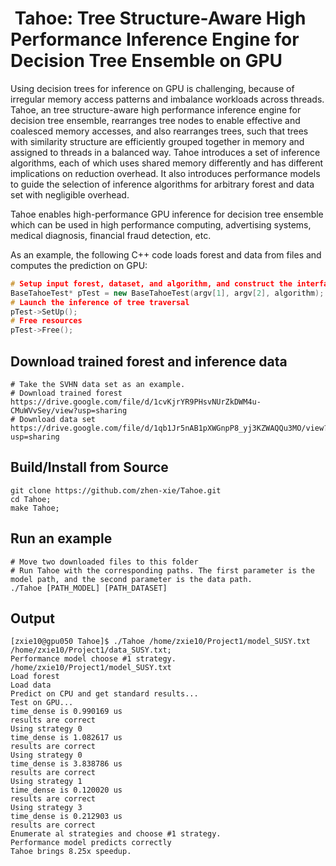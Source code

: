 # &nbsp;Tahoe: Tree Structure-Aware High Performance Inference Engine for Decision Tree Ensemble on GPU

Using decision trees for inference on GPU is challenging, because of irregular memory access patterns and imbalance workloads across threads. Tahoe, an tree structure-aware high performance inference engine for decision tree ensemble, rearranges tree nodes to enable effective and coalesced memory accesses, and also rearranges trees, such that trees with similarity structure are efficiently grouped together in memory and assigned to threads in a balanced way. Tahoe introduces a set of inference algorithms, each of which uses shared memory differently and has different implications on reduction overhead. It also introduces performance models to guide the selection of inference algorithms for arbitrary forest and data set with negligible overhead.

Tahoe enables high-performance GPU inference for decision tree ensemble which can be used in high performance computing, advertising systems, medical diagnosis, financial fraud detection, etc.

As an example, the following C++ code loads forest and data from files and computes the prediction on GPU:
```C++
# Setup input forest, dataset, and algorithm, and construct the interface of Tahoe framework
BaseTahoeTest* pTest = new BaseTahoeTest(argv[1], argv[2], algorithm);
# Launch the inference of tree traversal
pTest->SetUp();
# Free resources
pTest->Free();
```

## Download trained forest and inference data
```
# Take the SVHN data set as an example.
# Download trained forest
https://drive.google.com/file/d/1cvKjrYR9PHsvNUrZkDWM4u-CMuWVvSey/view?usp=sharing
# Download data set
https://drive.google.com/file/d/1qb1Jr5nAB1pXWGnpP8_yj3KZWAQQu3MO/view?usp=sharing
```

## Build/Install from Source
```
git clone https://github.com/zhen-xie/Tahoe.git
cd Tahoe;
make Tahoe;
```

## Run an example
```
# Move two downloaded files to this folder
# Run Tahoe with the corresponding paths. The first parameter is the model path, and the second parameter is the data path.
./Tahoe [PATH_MODEL] [PATH_DATASET]
```

## Output
```
[zxie10@gpu050 Tahoe]$ ./Tahoe /home/zxie10/Project1/model_SUSY.txt /home/zxie10/Project1/data_SUSY.txt;
Performance model choose #1 strategy.
/home/zxie10/Project1/model_SUSY.txt
Load forest
Load data
Predict on CPU and get standard results...
Test on GPU...
time_dense is 0.990169 us
results are correct
Using strategy 0
time_dense is 1.082617 us
results are correct
Using strategy 0
time_dense is 3.838786 us
results are correct
Using strategy 1
time_dense is 0.120020 us
results are correct
Using strategy 3
time_dense is 0.212903 us
results are correct
Enumerate al strategies and choose #1 strategy.
Performance model predicts correctly
Tahoe brings 8.25x speedup.
```

